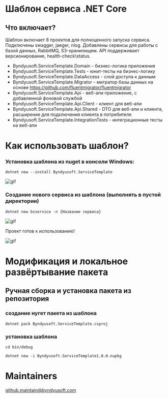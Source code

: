 ﻿# Шаблон сервиса .NET Core

## Что включает?
Шаблон включает 8 проектов для полноценного запуска сервиса. Подключены swagger, jaeger, nlog. Добавлены сервисы для работы с базой данных, RabbitMQ, S3-хранилищем. API поддерживает версионирование, health-check\status.

- Byndyusoft.ServiceTemplate.Domain - бизнес-логика приложения
- Byndyusoft.ServiceTemplate.Tests - юнит-тесты на бизнес-логику
- Byndyusoft.ServiceTemplate.DataAccess - слой доступа к данным
- Byndyusoft.ServiceTemplate.Migrator - мигратор базы данных на основе https://github.com/fluentmigrator/fluentmigrator
- Byndyusoft.ServiceTemplate.Api - веб-апи приложение, с добавленной фоновой службой
- Byndyusoft.ServiceTemplate.Api.Client - клиент для веб-апи
- Byndyusoft.ServiceTemplate.Api.Shared - DTO для веб-апи и клиента, расширение для подключения клиента в потребителе
- Byndyusoft.ServiceTemplate.IntegrationTests - интеграционные тесты на веб-апи



# Как использовать шаблон?
### Установка шаблона из nuget в консоли Windows:
`dotnet new --install Byndyusoft.ServiceTemplate`

![gif](https://i.imgur.com/yKPSngl.gif)

### Создание нового сервиса из шаблона (выполнять в пустой директории)
`dotnet new bsservice -n {Название сервиса}`

![gif](https://i.imgur.com/q0ivkq1.gif)

Проект готов к использованию!

![gif](https://i.imgur.com/vCcvlj1.png)

# Модификация и локальное развёртывание пакета
## Ручная сборка и установка пакета из репозитория
### создание нугет пакета из шаблона 
`dotnet pack Byndyusoft.ServiceTemplate.csproj`

### установка шаблона 
`cd bin/debug`

`dotnet new -i Byndyusoft.ServiceTemplate1.0.0.nupkg`

# Maintainers
github.maintain@byndyusoft.com
